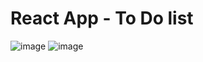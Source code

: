 # React App - To Do list

![image](https://user-images.githubusercontent.com/100387382/181078920-5700a87b-d14d-4f98-9e19-d0adc43f7aa3.png)
![image](https://user-images.githubusercontent.com/100387382/181078930-5f0d6eda-d78b-41a0-95b3-3538ef746f0c.png)
